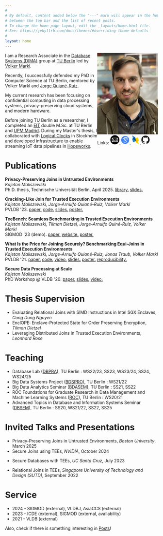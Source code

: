 ```yaml
---
#
# By default, content added below the "---" mark will appear in the home page
# between the top bar and the list of recent posts.
# To change the home page layout, edit the _layouts/home.html file.
# See: https://jekyllrb.com/docs/themes/#overriding-theme-defaults
#
layout: home
---
```


<div style="dispay: block;margin-left: auto;margin-right: 0;float: right;">
<div><img align="right" src="./assets/portrait.jpg" width="200" style="margin-bottom: 0.1cm"></div>
Links:
<a href="mailto:maliszewski at tu-berlin dot de">
  <img align="" src="./assets/email.png" width="30">
</a>
<a href="https://scholar.google.com/citations?user=iUW4hAgAAAAJ">
  <img align="" src="./assets/scholar.png" width="30">
</a>
<a href="https://dblp.uni-trier.de/pid/273/7017.html">
  <img align="" src="./assets/dblp.png" width="30">
</a>
<a href="https://github.com/kai-chi">
  <img align="" src="./assets/github.png" width="30">
</a>
</div>

I am a Research Associate in the [Database Systems (DIMA)](https://www.tu.berlin/en/dima) group at [TU Berlin](https://www.tu.berlin/) led by [Volker Markl](https://www.bifold.berlin/people/prof-dr-volker-markl.html).

Recently, I successfully defended my PhD in Computer Science at TU Berlin, mentored by Volker Markl and [Jorge Quiané-Ruiz](https://itu.dk/~joqu/). 

My current research has been focusing on confidential computing in data processing systems, privacy-preserving cloud systems, and modern hardware.

Before joining TU Berlin as a researcher, I completed an [EIT](https://www.eitdigital.eu/) double M.Sc. at TU Berlin and [UPM Madrid](https://www.upm.es/). During my Master's thesis, I collaborated with [Logical Clocks](https://logicalclocks.com) in Stockholm and developed infrastructure to enable streaming IoT data pipelines in [Hopsworks](https://www.hopsworks.ai/).


# Publications
<!-- ## Full Papers -->
**Privacy-Preserving Joins in Untrusted Environments**\
*Kajetan Maliszewski*\
Ph.D. thesis, Technische Universität Berlin, April 2025. [library.](https://depositonce.tu-berlin.de/items/637f6c78-fef4-480f-a99c-1bd7ce958acc) [slides.](https://kai-chi.github.io/assets/phd-defense-presentation.pdf)

**Cracking-Like Join for Trusted Execution Environments**\
*Kajetan Maliszewski, Jorge-Arnulfo Quiané-Ruiz, Volker Markl*\
PVLDB '23. [paper.](assets/p2330-maliszewski.pdf) [code.](https://github.com/kai-chi/CrkJoin) [slides.](assets/2023-vldb-crkj-presentation.pdf) [poster.](assets/2023-vldb-crkj-poster.jpg)

**TeeBench: Seamless Benchmarking in Trusted Execution Environments**\
*Kajetan Maliszewski, Tilman Dietzel, Jorge-Arnulfo Quiné-Ruiz, Volker Markl*\
SIGMOD '23 (demo). [paper.](https://dl.acm.org/doi/10.1145/3555041.3589726) [website.](https://teebench.dima.tu-berlin.de) [poster.](assets/2023-sigmod-poster.jpg)

**What Is the Price for Joining Securely? Benchmarking Equi-Joins in Trusted Execution Environments**\
*Kajetan Maliszewski, Jorge-Arnulfo Quiané-Ruiz, Jonas Traub, Volker Markl*\
PVLDB '21. [paper.](assets/p659-maliszewski.pdf) [code.](https://github.com/agora-ecosystem/tee-bench) [video.](https://www.youtube.com/watch?v=fx3TLVXXdyo) [slides.](assets/2022-vldb-presentation.pdf) [poster.](assets/2022-vldb-poster.jpg) [reproducibility.](https://www.tu.berlin/en/dima/news-details/ein-artikel-von-dima-forschern-wurde-mit-dem-vldb-reproducibility-badge-ausgezeichnet)

<!-- ## Others -->
**Secure Data Processing at Scale**\
*Kajetan Maliszewski*\
PhD Workshop @ VLDB '20. [paper.](http://ceur-ws.org/Vol-2652/paper07.pdf) [slides.](https://kai-chi.github.io/assets/2020_phd_vldb_slides.pdf) [video.](https://www.youtube.com/watch?v=wSNN64zvSFA)

# Thesis Supervision
* Evaluating Relational Joins with SIMD Instructions in Intel SGX Enclaves, *Cong Dung Nguyen*
* EnclOPE: Enclave-Protected State for Order Preserving Encryption, *Tilman Dietzel*
* Leveraging Distributed Joins in Trusted Execution Environments, *Leonhard Rose*

# Teaching
* Database Lab ([DBPRA](https://moseskonto.tu-berlin.de/moses/modultransfersystem/bolognamodule/beschreibung/anzeigen.html?nummer=40400&version=8&sprache=2)), TU Berlin : WS22/23, SS23, WS23/24, SS24, WS24/25
* Big Data Systems Project ([BDSPRO](https://moseskonto.tu-berlin.de/moses/modultransfersystem/bolognamodule/beschreibung/anzeigen.html?nummer=40494&version=7&sprache=2)), TU Berlin : WS21/22
* Big Data Analytics Seminar ([BDASEM](https://moseskonto.tu-berlin.de/moses/modultransfersystem/bolognamodule/beschreibung/anzeigen.html?nummer=40353&version=9&sprache=2)), TU Berlin  : SS21, SS22
* ROC Foundations for Graduate Research in Data Management and Machine Learning Systems ([ROC](https://moseskonto.tu-berlin.de/moses/modultransfersystem/bolognamodule/beschreibung/anzeigen.html?nummer=41135&version=4&sprache=2)), TU Berlin : WS20/21
* Advanced Topics in Database and Information Systems Seminar ([DBSEM](https://moseskonto.tu-berlin.de/moses/modultransfersystem/bolognamodule/beschreibung/anzeigen.html?nummer=40402&version=8&sprache=2)), TU Berlin : SS20, WS21/22, SS22, SS25

# Invited Talks and Presentations
* Privacy-Preserving Joins in Untrusted Environments, *Boston University*, March 2025
* Secure Joins using TEEs, *NVIDIA*, October 2024
<!-- * Cracking-Like Join for Trusted Execution Environments, *VLDB'23, Vancouver, Canada*, August 2023 -->
* Secure Databases with TEEs, *UC Santa Cruz*, July 2023
<!-- * TeeBench: Seamless Benchmarking in TEEs (demo), *SIGMOD'23, Seattle, USA*, June 2023 -->
* Relational Joins in TEEs, *Singapore University of Technology and Design (SUTD)*, September 2022
<!-- * What Is the Price for Joining Securely? Benchmarking Equi-Joins in TEEs, *VLDB'22, Sydney, Australia* -->
<!-- * Secure Data Processing at Scale, *PhD@VLDB'20*, August 2020 -->

# Service
* 2024 - SIGMOD (external), VLDBJ, AsiaCCS (external)
* 2023 - ICDE (external), SIGMOD (external, availability) 
* 2021 - VLDB (external)

Also, check if there is something interesting in [Posts](/posts)!


